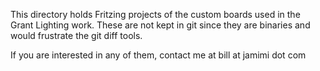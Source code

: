This directory holds Fritzing projects of the custom boards used
in the Grant Lighting work. These are not kept in git since they
are binaries and would frustrate the git diff tools.

If you are interested in any of them, contact me at
bill at jamimi dot com
